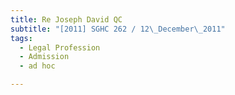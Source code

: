```yaml
---
title: Re Joseph David QC 
subtitle: "[2011] SGHC 262 / 12\_December\_2011"
tags:
  - Legal Profession
  - Admission
  - ad hoc

---
```


